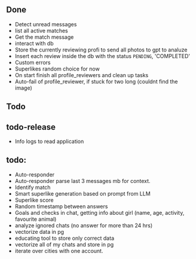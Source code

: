 ## Done

- Detect unread messages
- list all active matches
- Get the match message
- interact with db
- Store the currently reviewing profi to send all photos to gpt to analuze
- Insert each review inside the db with the status `PENDING`, 'COMPLETED'
- Custom errors
- Superlikes random choice for now
- On start finish all profile_reviewers and clean up tasks
- Auto-fail of profile_reviewer, if stuck for two long (couldnt find the image)

## Todo

## todo-release

- Info logs to read application

## todo:

- Auto-responder
- Auto-responder parse last 3 messages mb for context.
- Identify match
- Smart superlike generation based on prompt from LLM
- Superlike score
- Random timestamp between answers
- Goals and checks in chat, getting info about girl (name, age, activity, favourite animal)
- analyze ignored chats (no answer for more than 24 hrs)
- vectorize data in pg
- educating tool to store only correct data
- vectorize all of my chats and store in pg
- iterate over cities with one account.

